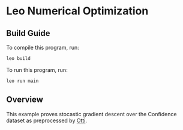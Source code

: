 # Leo Numerical Optimization

## Build Guide

To compile this program, run:
```bash
leo build
```

To run this program, run:
```bash
leo run main
```
## Overview 

This example proves stocastic gradient descent over the Confidence dataset as preprocessed by [Otti](https://github.com/eniac/otti).